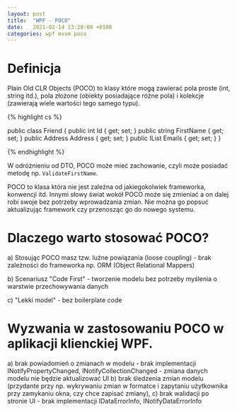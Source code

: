 ```yaml
---
layout: post
title:  "WPF - POCO"
date:   2021-02-14 13:20:00 +0100
categories: wpf mvvm poco
---
```

# Definicja

Plain Old CLR Objects (POCO) to klasy które mogą zawierać pola proste (int, string itd.), pola złożone (obiekty posiadające różne pola) i kolekcje (zawierają wiele wartości tego samego typu).

{% highlight cs %}

public class Friend
{
  public int Id { get; set; }
  public string FirstName { get; set; }
  public Address Address { get; set; }
  public IList<FriendEmail> Emails { get; set; }
}

{% endhighlight %}

W odróżnieniu od DTO, POCO może mieć zachowanie, czyli może posiadać metodę np. `ValidateFirstName`.

POCO to klasa która nie jest zależna od jakiegokolwiek frameworka, konwencji itd. Innymi słowy świat wokół POCO może się zmieniać a on dalej robi swoje bez potrzeby wprowadzania zmian. Nie można go popsuć aktualizując framework czy przenosząc go do nowego systemu. 

# Dlaczego warto stosować POCO?
a) Stosując POCO masz tzw. luźne powiązania (loose coupling) - brak zależności do frameworka np. ORM (Object Relational Mappers)

b) Scenariusz "Code First" - tworzenie modelu bez potrzeby myślenia o warstwie przechowywania danych

c) "Lekki model" - bez boilerplate code

# Wyzwania w zastosowaniu POCO w aplikacji klienckiej WPF.
a) brak powiadomień o zmianach w modelu - brak implementacji INotifyPropertyChanged, INotifyCollectionChanged - zmiana danych modelu nie będzie aktualizować UI
b) brak śledzenia zmian modelu (przydante przy np. wykrywaniu zmian w formatce i zapytaniu użytkownika przy zamykaniu okna, czy chce zapisać zmiany),
c) brak walidacji po stronie UI - brak implementacji IDataErrorInfo, INotifyDataErrorInfo
